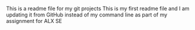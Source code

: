 This is a readme file for my git projects
This is my first readme file and I am updating it from GitHub instead of my command line as part of my assignment for ALX SE
